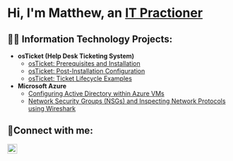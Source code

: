 <h1>Hi, I'm Matthew, an <a href="https://linkedin.com/in/hamotime">IT Practioner</a></h1>

<h2>👨‍💻 Information Technology Projects:</h2>

- <b>osTicket (Help Desk Ticketing System)</b>
  - [osTicket: Prerequisites and Installation](https://github.com/hamotime/osticket-prereqs)
  - [osTicket: Post-Installation Configuration](https://github.com/hamotime/post-install-config)
  - [osTicket: Ticket Lifecycle Examples](https://github.com/hamotime/ticket-lifecycle)
- <b>Microsoft Azure</b>
  - [Configuring Active Directory within Azure VMs](https://github.com/hamotime/configure-ad)
  - [Network Security Groups (NSGs) and Inspecting Network Protocols using Wireshark](https://github.com/hamotime/azure-network-protocols)

<h2>🤳Connect with me:</h2>

[<img align="left" alt="Josh | LinkedIn" width="22px" src="https://cdn.jsdelivr.net/npm/simple-icons@v3/icons/linkedin.svg" />][linkedin]

[linkedin]: https://linkedin.com/in/hamotime

